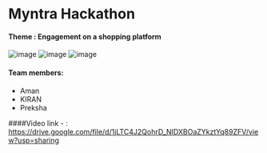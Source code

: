 # Myntra Hackathon 
#### Theme : Engagement on a shopping platform
![image](https://github.com/user-attachments/assets/ee19e3f7-afe1-42ab-9a7b-9112b9f972b1)
![image](https://github.com/user-attachments/assets/aebd2a6d-3f8b-4c89-a3e7-f09230e23422)
![image](https://github.com/user-attachments/assets/d6809a5b-8d40-4ce9-aa99-86738f74dc23)

#### Team members:
- Aman
- KIRAN
- Preksha


####Video link - :  https://drive.google.com/file/d/1jLTC4J2QohrD_NIDXBOaZYkztYq89ZFV/view?usp=sharing
